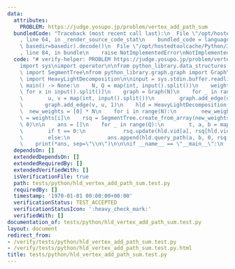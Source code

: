 ```yaml
---
data:
  attributes:
    PROBLEM: https://judge.yosupo.jp/problem/vertex_add_path_sum
  bundledCode: "Traceback (most recent call last):\n  File \"/opt/hostedtoolcache/Python/3.8.5/x64/lib/python3.8/site-packages/onlinejudge_verify/documentation/build.py\"\
    , line 64, in _render_source_code_stat\n    bundled_code = language.bundle(stat.path,\
    \ basedir=basedir).decode()\n  File \"/opt/hostedtoolcache/Python/3.8.5/x64/lib/python3.8/site-packages/onlinejudge_verify/languages/python.py\"\
    , line 84, in bundle\n    raise NotImplementedError\nNotImplementedError\n"
  code: "# verify-helper: PROBLEM https://judge.yosupo.jp/problem/vertex_add_path_sum\n\
    import sys\nimport operator\n\nfrom python_library.data_structures.segment_tree\
    \ import SegmentTree\nfrom python_library.graph.graph import Graph\nfrom python_library.graph.heavy_light_decomposition\
    \ import HeavyLightDecomposition\n\ninput = sys.stdin.buffer.readline\n\n\ndef\
    \ main() -> None:\n    N, Q = map(int, input().split())\n    weights = [int(x)\
    \ for x in input().split()]\n    graph = Graph(N)\n    for _ in range(N - 1):\n\
    \        u, v = map(int, input().split())\n        graph.add_edge(u, v, 1)\n \
    \       graph.add_edge(v, u, 1)\n    hld = HeavyLightDecomposition(graph)\n  \
    \  new_weights = [0] * N\n    for i in range(N):\n        new_weights[hld.vid[i]]\
    \ = weights[i]\n    rsq = SegmentTree.create_from_array(new_weights, operator.add,\
    \ 0)\n\n    ans = []\n    for _ in range(Q):\n        t, a, b = map(int, input().split())\n\
    \        if t == 0:\n            rsq.update(hld.vid[a], rsq[hld.vid[a]] + b)\n\
    \        else:\n            ans.append(hld.query_path(a, b, 0, rsq.query, operator.add))\n\
    \    print(*ans, sep=\"\\n\")\n\n\nif __name__ == \"__main__\":\n    main()\n"
  dependsOn: []
  extendedDependsOn: []
  extendedRequiredBy: []
  extendedVerifiedWith: []
  isVerificationFile: true
  path: tests/python/hld_vertex_add_path_sum.test.py
  requiredBy: []
  timestamp: '1970-01-01 00:00:00+00:00'
  verificationStatus: TEST_ACCEPTED
  verificationStatusIcon: ':heavy_check_mark:'
  verifiedWith: []
documentation_of: tests/python/hld_vertex_add_path_sum.test.py
layout: document
redirect_from:
- /verify/tests/python/hld_vertex_add_path_sum.test.py
- /verify/tests/python/hld_vertex_add_path_sum.test.py.html
title: tests/python/hld_vertex_add_path_sum.test.py
---
```

